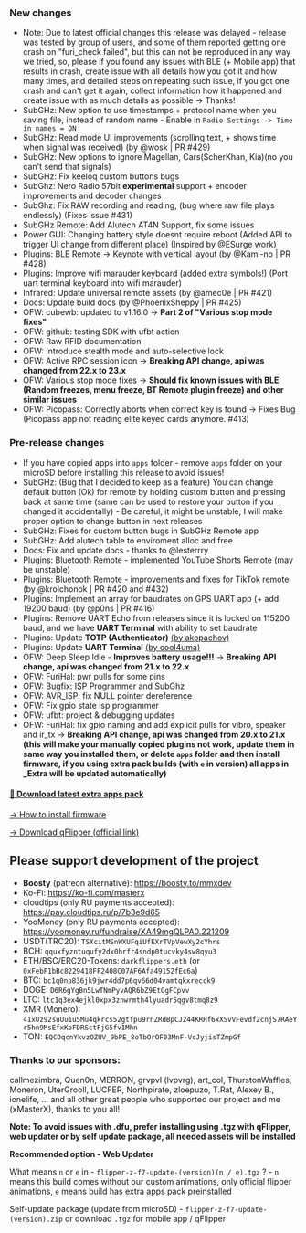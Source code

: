 ### New changes 
* Note: Due to latest official changes this release was delayed - release was tested by group of users, and some of them reported getting one crash on "furi_check failed", but this can not be reproduced in any way we tried, so, please if you found any issues with BLE (+ Mobile app) that results in crash, create issue with all details how you got it and how many times, and detailed steps on repeating such issue, if you got one crash and can't get it again, collect information how it happened and create issue with as much details as possible -> Thanks!
* SubGHz: New option to use timestamps + protocol name when you saving file, instead of random name - Enable in `Radio Settings -> Time in names = ON`
* SubGHz: Read mode UI improvements (scrolling text, + shows time when signal was received) (by @wosk | PR #429)
* SubGHz: New options to ignore Magellan, Cars(ScherKhan, Kia)(no you can't send that signals)
* SubGHz: Fix keeloq custom buttons bugs
* SubGhz: Nero Radio 57bit **experimental** support + encoder improvements and decoder changes
* SubGhz: Fix RAW recording and reading, (bug where raw file plays endlessly) (Fixes issue #431)
* SubGHz Remote: Add Alutech AT4N Support, fix some issues
* Power GUI: Changing battery style doesnt require reboot (Added API to trigger UI change from different place) (Inspired by @ESurge work)
* Plugins: BLE Remote -> Keynote with vertical layout (by @Kami-no | PR #428)
* Plugins: Improve wifi marauder keyboard (added extra symbols!) (Port uart terminal keyboard into wifi marauder)
* Infrared: Update universal remote assets (by @amec0e | PR #421)
* Docs: Update build docs (by @PhoenixSheppy | PR #425)
* OFW: cubewb: updated to v1.16.0 -> **Part 2 of "Various stop mode fixes"**
* OFW: github: testing SDK with ufbt action 
* OFW: Raw RFID documentation
* OFW: Introduce stealth mode and auto-selective lock
* OFW: Active RPC session icon -> **Breaking API change, api was changed from 22.x to 23.x** 
* OFW: Various stop mode fixes -> **Should fix known issues with BLE (Random freezes, menu freeze, BT Remote plugin freeze) and other similar issues**
* OFW: Picopass: Correctly aborts when correct key is found -> Fixes Bug (Picopass app not reading elite keyed cards anymore. #413)
### Pre-release changes
* If you have copied apps into `apps` folder - remove `apps` folder on your microSD before installing this release to avoid issues!
* SubGHz: (Bug that I decided to keep as a feature) You can change default button (Ok) for remote by holding custom button and pressing back at same time (same can be used to restore your button if you changed it accidentally) - Be careful, it might be unstable, I will make proper option to change button in next releases
* SubGHz: Fixes for custom button bugs in SubGHz Remote app
* SubGHz: Add alutech table to enviroment alloc and free
* Docs: Fix and update docs - thanks to @lesterrry
* Plugins: Bluetooth Remote - implemented YouTube Shorts Remote (may be unstable)
* Plugins: Bluetooth Remote - improvements and fixes for TikTok remote (by @krolchonok | PR #420 and #432)
* Plugins: Implement an array for baudrates on GPS UART app (+ add 19200 baud) (by @p0ns | PR #416)
* Plugins: Remove UART Echo from releases since it is locked on 115200 baud, and we have **UART Terminal** with ability to set baudrate
* Plugins: Update **TOTP (Authenticator)** [(by akopachov)](https://github.com/akopachov/flipper-zero_authenticator)
* Plugins: Update **UART Terminal** [(by cool4uma)](https://github.com/cool4uma/UART_Terminal/tree/main)
* OFW: Deep Sleep Idle - **Improves battery usage!!!** -> **Breaking API change, api was changed from 21.x to 22.x** 
* OFW: FuriHal: pwr pulls for some pins
* OFW: Bugfix: ISP Programmer and SubGhz
* OFW: AVR_ISP: fix NULL pointer dereference
* OFW: Fix gpio state isp programmer
* OFW: ufbt: project & debugging updates
* OFW: FuriHal: fix gpio naming and add explicit pulls for vibro, speaker and ir_tx -> **Breaking API change, api was changed from 20.x to 21.x** 
**(this will make your manually copied plugins not work, update them in same way you installed them, or delete `apps` folder and then install firmware, if you using extra pack builds (with `e` in version) all apps in _Extra will be updated automatically)**

#### [🎲 Download latest extra apps pack](https://github.com/xMasterX/all-the-plugins/archive/refs/heads/main.zip)

[-> How to install firmware](https://github.com/DarkFlippers/unleashed-firmware/blob/dev/documentation/HowToInstall.md)

[-> Download qFlipper (official link)](https://flipperzero.one/update)

## Please support development of the project
* **Boosty** (patreon alternative): https://boosty.to/mmxdev
* Ko-Fi: https://ko-fi.com/masterx
* cloudtips (only RU payments accepted): https://pay.cloudtips.ru/p/7b3e9d65
* YooMoney (only RU payments accepted): https://yoomoney.ru/fundraise/XA49mgQLPA0.221209
* USDT(TRC20): `TSXcitMSnWXUFqiUfEXrTVpVewXy2cYhrs`
* BCH: `qquxfyzntuqufy2dx0hrfr4sndp0tucvky4sw8qyu3`
* ETH/BSC/ERC20-Tokens: `darkflippers.eth` (or `0xFebF1bBc8229418FF2408C07AF6Afa49152fEc6a`)
* BTC: `bc1q0np836jk9jwr4dd7p6qv66d04vamtqkxrecck9`
* DOGE: `D6R6gYgBn5LwTNmPyvAQR6bZ9EtGgFCpvv`
* LTC: `ltc1q3ex4ejkl0xpx3znwrmth4lyuadr5qgv8tmq8z9`
* XMR (Monero): `41xUz92suUu1u5Mu4qkrcs52gtfpu9rnZRdBpCJ244KRHf6xXSvVFevdf2cnjS7RAeYr5hn9MsEfxKoFDRSctFjG5fv1Mhn`
* TON: `EQCOqcnYkvzOZUV_9bPE_8oTbOrOF03MnF-VcJyjisTZmpGf`

### Thanks to our sponsors:
callmezimbra, Quen0n, MERRON, grvpvl (lvpvrg), art_col, ThurstonWaffles, Moneron, UterGrooll, LUCFER, Northpirate, zloepuzo, T.Rat, Alexey B., ionelife, ...
and all other great people who supported our project and me (xMasterX), thanks to you all!

**Note: To avoid issues with .dfu, prefer installing using .tgz with qFlipper, web updater or by self update package, all needed assets will be installed**

**Recommended option - Web Updater**

What means `n` or `e` in - `flipper-z-f7-update-(version)(n / e).tgz` ? - `n` means this build comes without our custom animations, only official flipper animations, 
`e` means build has extra apps pack preinstalled

Self-update package (update from microSD) - `flipper-z-f7-update-(version).zip` or download `.tgz` for mobile app / qFlipper


